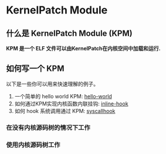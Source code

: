 # KernelPatch Module

## 什么是 KernelPatch Module (KPM)

  **KPM 是一个 ELF 文件可以由KernelPatch在内核空间中加载和运行.**  

## 如何写一个 KPM

  以下是一些你可以用来快速理解的例子。

1. 一个简单的 hello world KPM: [hello-world](/kpm-demo/hello)  
2. 如何通过KPM实现内核函数内联挂钩: [inline-hook](/kpm-demo/inlinehook)  
3. 如何 hook 系统调用通过 KPM: [syscallhook](/kpm-demo/syscallhook)  

### 在没有内核源码树的情况下工作

### 使用内核源码树工作
